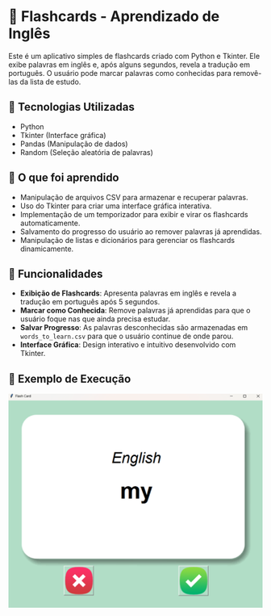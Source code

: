# 📖 Flashcards - Aprendizado de Inglês  

Este é um aplicativo simples de flashcards criado com Python e Tkinter. Ele exibe palavras em inglês e, após alguns segundos, revela a tradução em português. O usuário pode marcar palavras como conhecidas para removê-las da lista de estudo.  

## 📌 Tecnologias Utilizadas  

- Python  
- Tkinter (Interface gráfica)  
- Pandas (Manipulação de dados)  
- Random (Seleção aleatória de palavras)  

## 📖 O que foi aprendido  

- Manipulação de arquivos CSV para armazenar e recuperar palavras.  
- Uso do Tkinter para criar uma interface gráfica interativa.  
- Implementação de um temporizador para exibir e virar os flashcards automaticamente.  
- Salvamento do progresso do usuário ao remover palavras já aprendidas.  
- Manipulação de listas e dicionários para gerenciar os flashcards dinamicamente.  

## 🚀 Funcionalidades  

- **Exibição de Flashcards**: Apresenta palavras em inglês e revela a tradução em português após 5 segundos.  
- **Marcar como Conhecida**: Remove palavras já aprendidas para que o usuário foque nas que ainda precisa estudar.  
- **Salvar Progresso**: As palavras desconhecidas são armazenadas em `words_to_learn.csv` para que o usuário continue de onde parou.  
- **Interface Gráfica**: Design interativo e intuitivo desenvolvido com Tkinter.  

## 📸 Exemplo de Execução  

![Interface do programa](image/image.png)  
